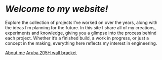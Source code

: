 # _Welcome to my website!_
  Explore the collection of projects I’ve worked on over the years, along with the ideas I’m planning for the future. In this site I share all of my creations, experiments and knowledge, giving you a glimpse into the process behind each project. Whether it’s a finished build, a work in progress, or just a concept in the making, everything here reflects my interest in engineering.

<a href="/about/" class="button"> About me</a>
<a href="/aruba/" class="button"> Aruba 205H wall bracket</a>

